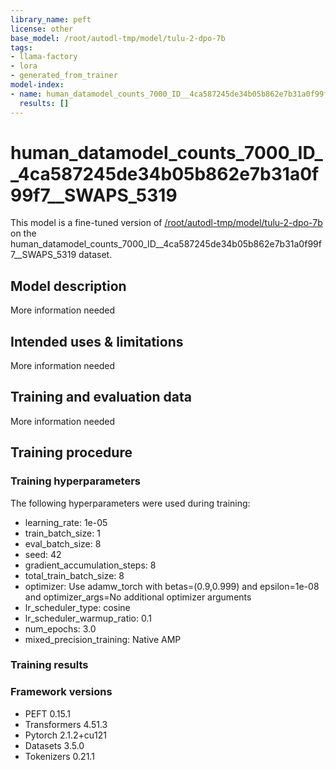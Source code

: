 ```yaml
---
library_name: peft
license: other
base_model: /root/autodl-tmp/model/tulu-2-dpo-7b
tags:
- llama-factory
- lora
- generated_from_trainer
model-index:
- name: human_datamodel_counts_7000_ID__4ca587245de34b05b862e7b31a0f99f7__SWAPS_5319
  results: []
---
```


<!-- This model card has been generated automatically according to the information the Trainer had access to. You
should probably proofread and complete it, then remove this comment. -->

# human_datamodel_counts_7000_ID__4ca587245de34b05b862e7b31a0f99f7__SWAPS_5319

This model is a fine-tuned version of [/root/autodl-tmp/model/tulu-2-dpo-7b](https://huggingface.co//root/autodl-tmp/model/tulu-2-dpo-7b) on the human_datamodel_counts_7000_ID__4ca587245de34b05b862e7b31a0f99f7__SWAPS_5319 dataset.

## Model description

More information needed

## Intended uses & limitations

More information needed

## Training and evaluation data

More information needed

## Training procedure

### Training hyperparameters

The following hyperparameters were used during training:
- learning_rate: 1e-05
- train_batch_size: 1
- eval_batch_size: 8
- seed: 42
- gradient_accumulation_steps: 8
- total_train_batch_size: 8
- optimizer: Use adamw_torch with betas=(0.9,0.999) and epsilon=1e-08 and optimizer_args=No additional optimizer arguments
- lr_scheduler_type: cosine
- lr_scheduler_warmup_ratio: 0.1
- num_epochs: 3.0
- mixed_precision_training: Native AMP

### Training results



### Framework versions

- PEFT 0.15.1
- Transformers 4.51.3
- Pytorch 2.1.2+cu121
- Datasets 3.5.0
- Tokenizers 0.21.1